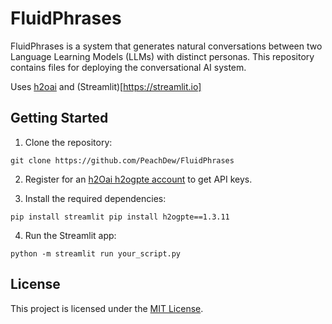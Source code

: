 # FluidPhrases
FluidPhrases is a system that generates natural conversations between two Language Learning Models (LLMs) with distinct personas. This repository contains files for deploying the conversational AI system.

Uses [h2oai](https://docs.h2o.ai/enterprise-h2ogpte/) and (Streamlit)[https://streamlit.io]

## Getting Started

1. Clone the repository:

`git clone https://github.com/PeachDew/FluidPhrases`

2. Register for an [h2Oai h2ogpte account](https://id.public.h2o.ai) to get API keys.

3. Install the required dependencies:

`pip install streamlit
pip install h2ogpte==1.3.11`

4. Run the Streamlit app:

`python -m streamlit run your_script.py`

## License
This project is licensed under the [MIT License](https://opensource.org/license/mit).
